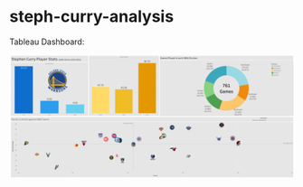 # steph-curry-analysis

Tableau Dashboard:

![Dashboard](https://github.com/arvin-panganiban/steph-curry-analysis/blob/a26479e80d9c115e66659923b09180624ddbfe00/Stephen%20Curry%20Tableau%20Dashboard.png?raw=true)
